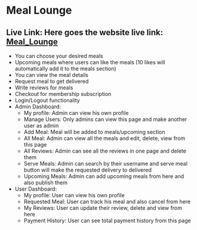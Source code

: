 # Meal Lounge

## Live Link: Here goes the website live link: [Meal_Lounge](https://meal-lounge.web.app/)


 - You can choose your desired meals
 - Upcoming meals where users can like the meals (10 likes will automatically add it to the meals section)
 - You can view the meal details
 - Request meal to get delivered
 - Write reviews for meals
 - Checkout for membership subscription
 - Login/Logout functionality
 - Admin Dashboard: 
    - My profile: Admin can view his own profile
    - Manage Users: Only admins can view this page and make another user as admin
    - Add Meal: Meal will be added to meals/upcoming section
    - All Meal: Admin can view all the meals and edit, delete, view from this page
    - All Reviews: Admin can see all the reviews in one page and delete them
    - Serve Meals: Admin can search by their username and serve meal button will make the requested delivery to delivered
    - Upcoming Meals: Admin can add upcoming meals from here and also publish them
- User Dashboard: 
    - My profile: User can view his own profile
    - Requested Meal: User can track his meal and also cancel from here
    - My Reviews: User can update their review, delete and view from here
    - Payment History: User can see total payment history from this page


